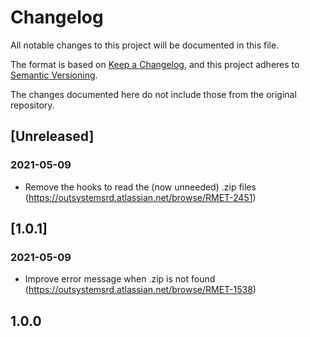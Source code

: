 # Changelog
All notable changes to this project will be documented in this file.

The format is based on [Keep a Changelog](https://keepachangelog.com/en/1.0.0/),
and this project adheres to [Semantic Versioning](https://semver.org/spec/v2.0.0.html).

The changes documented here do not include those from the original repository.

## [Unreleased]

### 2021-05-09
- Remove the hooks to read the (now unneeded) .zip files (https://outsystemsrd.atlassian.net/browse/RMET-2451)

## [1.0.1]

### 2021-05-09
- Improve error message when .zip is not found (https://outsystemsrd.atlassian.net/browse/RMET-1538)

## 1.0.0

